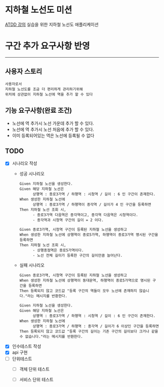 # 지하철 노선도 미션
[ATDD 강의](https://edu.nextstep.camp/c/R89PYi5H) 실습을 위한 지하철 노선도 애플리케이션

# 구간 추가 요구사항 반영
***
## 사용자 스토리
````
사용자로서
지하철 노선도를 조금 더 편리하게 관리하기위해
위치에 상관없이 지하철 노선에 역을 추가 할 수 있다
````
## 기능 요구사항(완료 조건)
- 노선에 역 추가시 노선 가운데 추가 할 수 있다. 
- 노선에 역 추가시 노선 처음에 추가 할 수 있다.
- 이미 등록되어있는 역은 노선에 등록될 수 없다

## TODO
- [x] 시나리오 작성
  - 성공 시나리오
    ````
    Given 지하철 노선을 생성한다.
    Given 해당 지하철 노선은
          상행역 : 종로3가역 / 하행역 : 시청역 / 길이 : 6 인 구간이 존재한다.
    When 생성한 지하철 노선에 
          상행역 : 종로3가역 / 하행역이 종각역 / 길이가 4 인 구간을 등록하면
    Then 지하철 노선 조회 시,
          - 종로3가역 다음역은 종각역이고, 종각역 다음역은 시청역이다.
          - 종각역과 시청역 구간의 길이 = 2 이다.
    ````

    ````
    Given 종로3가역, 시청역 구간이 등록된 지하철 노선을 생성하고
    When 생성한 지하철 노선에 상행역이 종로5가역, 하행역이 종로3가역 명시된 구간을 등록하면
    Then 지하철 노선 조회 시,
          - 상행종점역은 종로5가역이다.
          - 노선 전체 길이가 등록한 구간의 길이만큼 늘어난다.
    ````
  - 실패 시나리오
    ````
    Given 종로3가역, 시청역 구간이 등록된 지하철 노선을 생성하고
    When 생성한 지하철 노선에 상행역이 동대문역, 하행역이 종로5가역으로 명시된 구간을 등록하면
    Then 등록되지 않고 코드값 "등록 구간의 역들이 모두 노선에 존재하지 않습니다."라는 메시지를 반환한다.
    ````
    ````
    Given 지하철 노선을 생성한다.
    Given 해당 지하철 노선은
          상행역 : 종로3가역 / 하행역 : 시청역 / 길이 : 6 인 구간이 존재한다.
    When 생성한 지하철 노선에 
          상행역 : 종로3가역 / 하행역 : 종각역 / 길이가 6 이상인 구간을 등록하면
    Then 등록되지 않고 코드값 "등록 구간의 길이는 기존 구간의 길이보다 크거나 같을 수 없습니다."라는 메시지를 반환한다.
    ````
- [x] 인수테스트 작성
- [x] api 구현
- [ ] 단위테스트
  - [ ] 객체 단위 테스트
  - [ ] 서비스 단위 테스트

